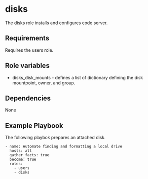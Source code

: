 disks
======

The disks role installs and configures code server.

Requirements
------------

Requires the users role.

Role variables
--------------

- disks_disk_mounts - defines a list of dictionary defining the disk mountpoint, owner, and group.

Dependencies
------------

None

Example Playbook
----------------

The following playbok prepares an attached disk.

    - name: Automate finding and formatting a local drive
      hosts: all
      gather_facts: true
      become: true
      roles:
        - users
        - disks
